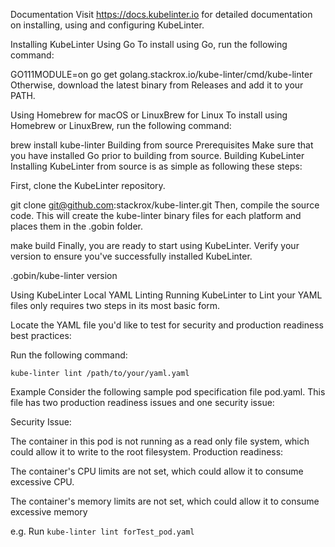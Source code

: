 Documentation
Visit https://docs.kubelinter.io for detailed documentation on installing, using and configuring KubeLinter.

Installing KubeLinter
Using Go
To install using Go, run the following command:

GO111MODULE=on go get golang.stackrox.io/kube-linter/cmd/kube-linter
Otherwise, download the latest binary from Releases and add it to your PATH.

Using Homebrew for macOS or LinuxBrew for Linux
To install using Homebrew or LinuxBrew, run the following command:

brew install kube-linter
Building from source
Prerequisites
Make sure that you have installed Go prior to building from source.
Building KubeLinter
Installing KubeLinter from source is as simple as following these steps:

First, clone the KubeLinter repository.

git clone git@github.com:stackrox/kube-linter.git
Then, compile the source code. This will create the kube-linter binary files for each platform and places them in the .gobin folder.

make build
Finally, you are ready to start using KubeLinter. Verify your version to ensure you've successfully installed KubeLinter.

.gobin/kube-linter version

Using KubeLinter
Local YAML Linting
Running KubeLinter to Lint your YAML files only requires two steps in its most basic form.

Locate the YAML file you'd like to test for security and production readiness best practices:

Run the following command:

`kube-linter lint /path/to/your/yaml.yaml`

Example
Consider the following sample pod specification file pod.yaml. This file has two production readiness issues and one security issue:

Security Issue:

The container in this pod is not running as a read only file system, which could allow it to write to the root filesystem.
Production readiness:

The container's CPU limits are not set, which could allow it to consume excessive CPU.

The container's memory limits are not set, which could allow it to consume excessive memory

e.g. Run `kube-linter lint forTest_pod.yaml`
